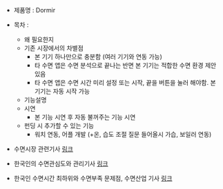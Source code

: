 - 제품명 : Dormir
- 목차 :
  - 왜 필요한지
  - 기존 시장에서의 차별점
    - 본 기기 하나만으로 충분함 (여러 기기와 연동 가능)
    - 타 수면 앱은 수면 분석으로 끝나는 반면 본 기기는 적합한 수면 환경 제안 있음
    - 타 수면 앱은 수면 시간 미리 설정 또는 시작, 끝을 버튼을 눌러 해야함. 본 기기는 자동 시작 가능
  - 기능설명
  - 시연
    - 본 기능 시연 후 자동 불꺼주는 기능 시연
  - 펀딩 시 추가할 수 있는 기능
    - 워치 연동, 어플 개발 (+온, 습도 조절 질문 들어올시 가습, 보일러 연동)

 - 수면시장 관련기사 [링크](http://magazine.hankyung.com/apps/news?popup=0&nid=01&c1=1003&nkey=2014030500952000381&mode=sub_view)
 - 한국인의 수면관심도와 관리기사 [링크](https://jhealthmedia.joins.com/article/article_view.asp?pno=20220#none)
 - 한국인 수면시간 최하위와 수면부족 문제점, 수면산업 기사 [링크](http://techm.kr/bbs/board.php?bo_table=article&wr_id=4010)

